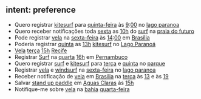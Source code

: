 ##  intent: preference
- Quero registrar [kitesurf](sport) para [quinta-feira](user_day) às [9](user_hour):[00](user_minute) no [lago paranoa](locale)
- Quero receber notificações toda [sexta](user_day) as [10h](user_time) do [surf](sport) na [praia do futuro](locale)
- Pode registrar [vela](sport) na [sexta-feira](user_day) às [14](user_hour):[00](user_minute) em [Brasília](locale)
- Poderia registrar [quinta](user_day) as [13h](user_hour) [kitesurf](sport) no [Lago Paranoá](locale)
- [Vela](sport) [terça](user_day) [15h](user_hour) [Recife](locale)
- Registrar [Surf](sport) na [quarta](user_day) [16h](user_time) em [Pernambuco](locale)
- Quero registrar [surf](sport) e [kitesurf](sport) para [terça](user_day) e [quinta](user_day) no [parque](locale)
- Registrar [vela](sport) e [windsurf](sport) na [sexta-feira](user_day) no [lago paranoa](locale)
- Receber notificação de [vela](sport) em [Brasilia](locale) na [terça](user_day) às [13](user_hour) e às [19](user_hour)
- Salvar [stand up paddle](sport) em [Aguas Claras](locale) às [15h](user_hour)
- Notifique-me sobre [vela](sport) na [bahia](locale) [quarta-feira](user_day)